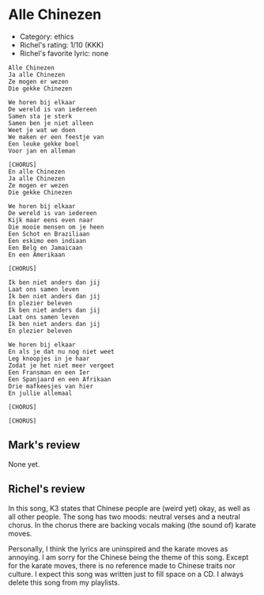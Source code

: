 # Alle Chinezen

 * Category: ethics
 * Richel's rating: 1/10 (KKK)
 * Richel's favorite lyric: none

```
Alle Chinezen
Ja alle Chinezen
Ze mogen er wezen
Die gekke Chinezen

We horen bij elkaar
De wereld is van iedereen
Samen sta je sterk
Samen ben je niet alleen
Weet je wat we doen
We maken er een feestje van
Een leuke gekke boel
Voor jan en alleman

[CHORUS]
En alle Chinezen
Ja alle Chinezen
Ze mogen er wezen
Die gekke Chinezen

We horen bij elkaar
De wereld is van iedereen
Kijk maar eens even naar
Die mooie mensen om je heen
Een Schot en Braziliaan
Een eskimo een indiaan
Een Belg en Jamaicaan
En een Amerikaan

[CHORUS]

Ik ben niet anders dan jij
Laat ons samen leven
Ik ben niet anders dan jij
En plezier beleven
Ik ben niet anders dan jij
Laat ons samen leven
Ik ben niet anders dan jij
En plezier beleven

We horen bij elkaar
En als je dat nu nog niet weet
Leg knoopjes in je haar
Zodat je het niet meer vergeet
Een Fransman en een Ier
Een Spanjaard en een Afrikaan
Drie mafkeesjes van hier
En jullie allemaal

[CHORUS]

[CHORUS]
```

## Mark's review

None yet.

## Richel's review

In this song, K3 states that Chinese people are (weird yet) okay, as well as all other people.
The song has two moods: neutral verses and a neutral chorus. In the chorus there are backing vocals
making (the sound of) karate moves.

Personally, I think the lyrics are uninspired and the karate moves as annoying. I am sorry for
the Chinese being the theme of this song. Except for the karate moves, there is no reference made
to Chinese traits nor culture. I expect this song was written just to fill space on a CD. I
always delete this song from my playlists.
